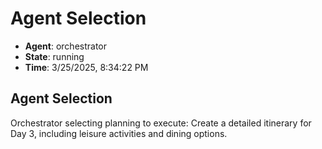 # Agent Selection

- **Agent**: orchestrator
- **State**: running
- **Time**: 3/25/2025, 8:34:22 PM

## Agent Selection

Orchestrator selecting planning to execute: Create a detailed itinerary for Day 3, including leisure activities and dining options.

